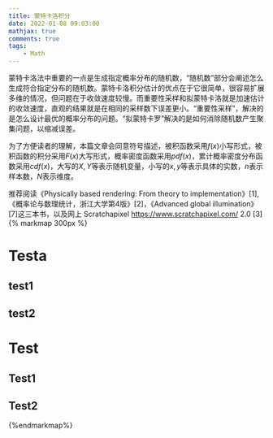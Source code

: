 ```yaml
---
title: 蒙特卡洛积分
date: 2022-01-08 09:03:00
mathjax: true
comments: true
tags:
    - Math
---
```

蒙特卡洛法中重要的一点是生成指定概率分布的随机数，“随机数”部分会阐述怎么生成符合指定分布的随机数。蒙特卡洛积分估计的优点在于它很简单，很容易扩展多维的情况，但问题在于收敛速度较慢。而重要性采样和拟蒙特卡洛就是加速估计的收敛速度，直观的结果就是在相同的采样数下误差更小。“重要性采样”，解决的是怎么设计最优的概率分布的问题。“拟蒙特卡罗”解决的是如何消除随机数产生聚集问题，以缩减误差。

为了方便读者的理解，本篇文章会同意符号描述，被积函数采用$f(x)$小写形式，被积函数的积分采用$F(x)$大写形式，概率密度函数采用$pdf(x)$，累计概率密度分布函数采用$cdf(x)$，大写的$X,Y$等表示随机变量，小写的$x,y$等表示具体的实数，$n$表示样本数，$N$表示维度。

推荐阅读《Physically based rendering: From theory to implementation》[1], 《概率论与数理统计，浙江大学第4版》[2]，《Advanced global illumination》[7]这三本书，以及网上 Scratchapixel https://www.scratchapixel.com/ 2.0 [3]
{% markmap 300px %}
# Testa
## test1
## test2
# Test
## Test1
## Test2
{%endmarkmap%}